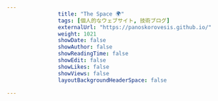 ---
                title: "The Space 🌍"
                tags: [個人的なウェブサイト, 技術ブログ]
                externalUrl: "https://panoskorovesis.github.io/"
                weight: 1021
                showDate: false
                showAuthor: false
                showReadingTime: false
                showEdit: false
                showLikes: false
                showViews: false
                layoutBackgroundHeaderSpace: false
                ---

